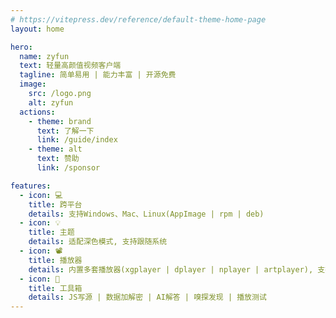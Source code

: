 ```yaml
---
# https://vitepress.dev/reference/default-theme-home-page
layout: home

hero:
  name: zyfun
  text: 轻量高颜值视频客户端
  tagline: 简单易用 | 能力丰富 | 开源免费
  image:
    src: /logo.png
    alt: zyfun
  actions:
    - theme: brand
      text: 了解一下
      link: /guide/index
    - theme: alt
      text: 赞助
      link: /sponsor

features:
  - icon: 💻
    title: 跨平台
    details: 支持Windows、Mac、Linux(AppImage | rpm | deb)
  - icon: 💡
    title: 主题
    details: 适配深色模式, 支持跟随系统
  - icon: 📽
    title: 播放器
    details: 内置多套播放器(xgplayer | dplayer | nplayer | artplayer), 支持调用系统播放器
  - icon: 💉
    title: 工具箱
    details: JS写源 | 数据加解密 | AI解答 | 嗅探发现 | 播放测试
---
```


